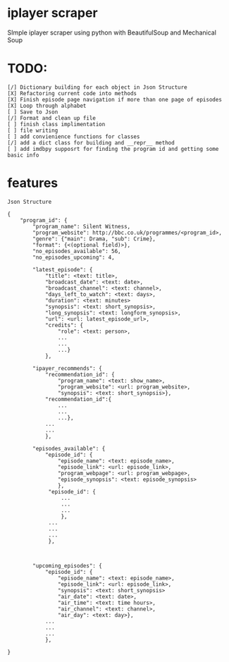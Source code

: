 # iplayer scraper

SImple iplayer scraper using python with BeautifulSoup and Mechanical Soup

# TODO:

    [/] Dictionary building for each object in Json Structure
    [X] Refactoring current code into methods
    [X] Finish episode page navigation if more than one page of episodes
    [X] Loop through alphabet
    [ ] Save to Json
    [/] Format and clean up file
    [ ] finish class implimentation
    [ ] file writing
    [ ] add convienience functions for classes
    [/] add a dict class for building and __repr__ method
    [ ] add imdbpy supposrt for finding the program id and getting some basic info

# features

    Json Structure

    {
        "program_id": {
            "program_name": Silent Witness,
            "program_website": http://bbc.co.uk/programmes/<program_id>,
            "genre": {"main": Drama, "sub": Crime},
            "format": {<(optional field)>},
            "no_episodes_available": 56,
            "no_episodes_upcoming": 4,

            "latest_episode": {
                "title": <text: title>,
                "broadcast_date": <text: date>,
                "broadcast_channel": <text: channel>,
                "days_left_to_watch": <text: days>,
                "duration": <text: minutes>
                "synopsis": <text: short_synopsis>,
                "long_synopsis": <text: longform_synopsis>,
                "url": <url: latest_episode_url>,
                "credits": {
                    "role": <text: person>,
                    ...
                    ...
                    ...}
                },

            "ipayer_recommends": {
                "recommendation_id": {
                    "program_name": <text: show_name>,
                    "program_website": <url: program_website>,
                    "synopsis": <text: short_synopsis>},
                "recommendation_id":{
                    ...
                    ...
                    ...},
                ...
                ...
                },

            "episodes_available": {
                "episode_id": {
                    "episode_name": <text: episode_name>,
                    "episode_link": <url: episode_link>,
                    "program_webpage": <url: program_webpage>,
                    "episode_synopsis": <text: episode_synopsis>
                    },
                 "episode_id": {
                     ...
                     ...
                     ...
                     },
                 ...
                 ...
                 ...
                 },



            "upcoming_episodes": {
                "episode_id": {
                    "episode_name": <text: episode_name>,
                    "episode_link": <url: episode_link>,
                    "synopsis": <text: short_synopsis>
                    "air_date": <text: date>,
                    "air_time": <text: time hours>,
                    "air_channel": <text: channel>,
                    "air_day": <text: day>},
                ...
                ...
                ...
                },

    }
